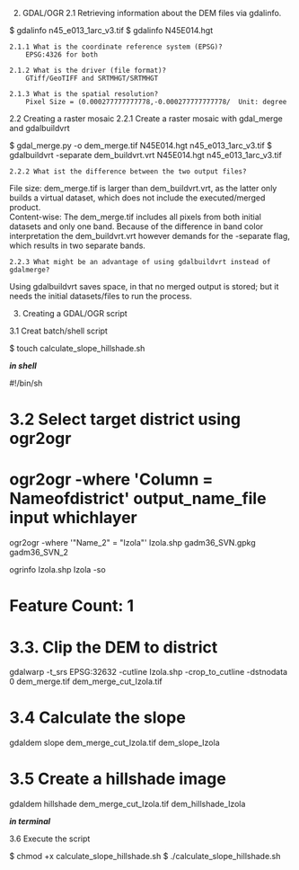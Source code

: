 2. GDAL/OGR
2.1 Retrieving information about the DEM files via gdalinfo.

$ gdalinfo n45_e013_1arc_v3.tif 
$ gdalinfo N45E014.hgt

	2.1.1 What is the coordinate reference system (EPSG)?
		EPSG:4326 for both

	2.1.2 What is the driver (file format)?
		GTiff/GeoTIFF and SRTMHGT/SRTMHGT

	2.1.3 What is the spatial resolution?
		Pixel Size = (0.000277777777778,-0.000277777777778/  Unit: degree

2.2 Creating a raster mosaic
	2.2.1  Create a raster mosaic with gdal_merge and gdalbuildvrt

$ gdal_merge.py -o dem_merge.tif N45E014.hgt n45_e013_1arc_v3.tif 
$ gdalbuildvrt -separate dem_buildvrt.vrt N45E014.hgt n45_e013_1arc_v3.tif 


	2.2.2 What ist the difference between the two output files?

File size: dem_merge.tif is larger than dem_buildvrt.vrt, as the latter only 	builds a virtual dataset, which does not include the executed/merged product.  
Content-wise: The dem_merge.tif includes all pixels from both initial datasets and only one band. Because of the difference in band color interpretation the dem_buildvrt.vrt however demands for the -separate flag, which results in two separate bands.  


	2.2.3 What might be an advantage of using gdalbuildvrt instead of gdalmerge?

Using gdalbuildvrt saves space, in that no merged output is stored; but it needs the initial datasets/files to run the process.


3. Creating a GDAL/OGR script

3.1 Creat batch/shell script

$ touch calculate_slope_hillshade.sh



_____in shell_____

#!/bin/sh

# 3.2 Select target district using ogr2ogr

# ogr2ogr -where 'Column = Nameofdistrict' output_name_file input whichlayer 
ogr2ogr -where '"Name_2" = "Izola"' Izola.shp gadm36_SVN.gpkg gadm36_SVN_2

ogrinfo Izola.shp Izola -so
# Feature Count: 1


# 3.3. Clip the DEM to district

gdalwarp -t_srs EPSG:32632 -cutline Izola.shp -crop_to_cutline -dstnodata 0 dem_merge.tif dem_merge_cut_Izola.tif

# 3.4 Calculate the slope
gdaldem slope dem_merge_cut_Izola.tif dem_slope_Izola

# 3.5 Create a hillshade image
gdaldem hillshade dem_merge_cut_Izola.tif dem_hillshade_Izola


_____in terminal_____

3.6 Execute the script

$ chmod +x calculate_slope_hillshade.sh
$ ./calculate_slope_hillshade.sh

